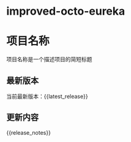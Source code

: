 # improved-octo-eureka
# 项目名称

项目名称是一个描述项目的简短标题

## 最新版本

当前最新版本：{{latest_release}}

## 更新内容

{{release_notes}}
